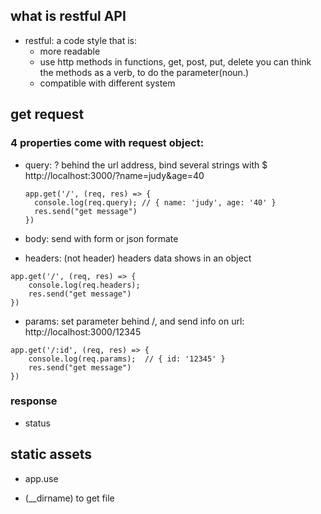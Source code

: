 ## what is restful API
- restful: a code style that is:
  - more readable
  - use http methods in functions, get, post, put, delete
  you can think the methods as a verb, to do the parameter(noun.)
  - compatible with different system
  
## get request

### 4 properties come with request object:
- query: ? behind the url address, bind several strings with $
  http://localhost:3000/?name=judy&age=40
  ```
  app.get('/', (req, res) => {
    console.log(req.query); // { name: 'judy', age: '40' }
    res.send("get message")
  })
  ```
- body: send with form or json formate

- headers: (not header)
headers data shows in an object
```
app.get('/', (req, res) => {
    console.log(req.headers);
    res.send("get message")
})
```
- params: set parameter behind /, and send info on url:
http://localhost:3000/12345
```
app.get('/:id', (req, res) => {
    console.log(req.params);  // { id: '12345' }
    res.send("get message")
})
```

### response
- status

## static assets
- app.use

- (__dirname) to get file

